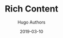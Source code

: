 ---
author: "Hugo Authors"
title: "Rich Content"
date: "2019-03-10"
description: "A brief description of Hugo Shortcodes"
tags:
- shortcodes
- privacy
image: "images/mountain.jpg" # relative path to the static folder. The image is in the root/static/images folder.
enableToc: true
tocLevels: ["h2", "h3", "h4"]
---